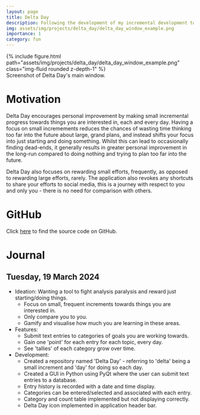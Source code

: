 ```yaml
---
layout: page
title: Delta Day
description: Following the development of my incremental development tool, Delta Day.
img: assets/img/projects/delta_day/delta_day_window_example.png
importance: 1
category: fun
---
```


<div class="row mt-3">
    <div class="col-sm mt-3 mt-md-0">
        {% include figure.html path="assets/img/projects/delta_day/delta_day_window_example.png" class="img-fluid rounded z-depth-1" %}
    </div>
</div>
<div class="caption">
    Screenshot of Delta Day's main window.
</div>

# Motivation

Delta Day encourages personal improvement by making small incremental progress towards things you are interested in, each and every day. Having a focus on small incremements reduces the chances of wasting time thinking too far into the future about large, grand plans, and instead shifts your focus into just starting and doing something. Whilst this can lead to occasionally finding dead-ends, it generally results in greater personal improvement in the long-run compared to doing nothing and trying to plan too far into the future.

Delta Day also focuses on rewarding small efforts, frequently, as opposed to rewarding large efforts, rarely. The application also revokes any shortcuts to share your efforts to social media, this is a journey with respect to you and only you - there is no need for comparison with others.

# GitHub

Click <a href='https://github.com/patrickcap/delta-day'>here</a> to find the source code on GitHub.

# Journal

## Tuesday, 19 March 2024

* Ideation: Wanting a tool to fight analysis paralysis and reward just starting/doing things.
    * Focus on small, frequent increments towards things you are interested in.
    * Only compare you to you.
    * Gamify and visualise how much you are learning in these areas.
* Features:
    * Submit text entries to categories of goals you are working towards.
    * Gain one 'point' for each entry for each topic, every day.
    * See 'tallies' of each category grow over time.
* Development:
    * Created a repository named 'Delta Day' - referring to 'delta' being a small increment and 'day' for doing so each day.
    * Created a GUI in Python using PyQt where the user can submit text entries to a database.
    * Entry history is recorded with a date and time display.
    * Categories can be entered/selected and associated with each entry.
    * Category and count table implemented but not displaying correctly.
    * Delta Day icon implemented in application header bar.
